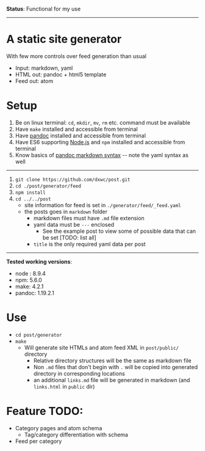 **Status**: Functional for my use

------

# A static site generator
With few more controls over feed generation than usual

+ Input: markdown, yaml
+ HTML out: pandoc + html5 template
+ Feed out: atom

# Setup

1. Be on linux terminal: `cd`, `mkdir`, `mv`, `rm` etc. command must be available
2. Have `make` installed and accessible from terminal
3. Have [pandoc](https://pandoc.org/) installed and accessible from terminal
4. Have ES6 supporting [Node.js](https://nodejs.org/) and `npm` installed and
   accessible from terminal
5. Know basics of [pandoc markdown syntax](http://pandoc.org/MANUAL.html#pandocs-markdown) -- note the yaml syntax as well

-------------

1. `git clone https://github.com/dxwc/post.git`
2. `cd ./post/generator/feed`
4. `npm install`
3. `cd ../../post`
    + site information for feed is set in `./generator/feed/_feed.yaml`
    + the posts goes in `markdown` folder
        + markdown files must have `.md` file extension
        + yaml data must be `---` enclosed
            + See the example post to view some of possible data that can be
              set [TODO: list all]
        + `title` is the only required yaml data per post

------------

**Tested working versions**:

+ node : 8.9.4
+ npm: 5.6.0
+ make: 4.2.1
+ pandoc: 1.19.2.1

# Use

+ `cd post/generator`
+ `make`
    + Will generate site HTMLs and atom feed XML in `post/public/` directory
        + Relative directory structures will be the same as markdown file
        + Non `.md` files that don't begin with `.` will be copied into generated
          directory in corresponding locations
        + an additional `links.md` file will be generated in markdown (and `links.html`
          in `public` dir)

# Feature TODO:

+ Category pages and atom schema
    + Tag/category differentiation with schema
+ Feed per category
